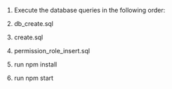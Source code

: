1. Execute the database queries in the following order:
  1. db_create.sql
  2. create.sql
  3. permission_role_insert.sql

2. run npm install

3. run npm start
